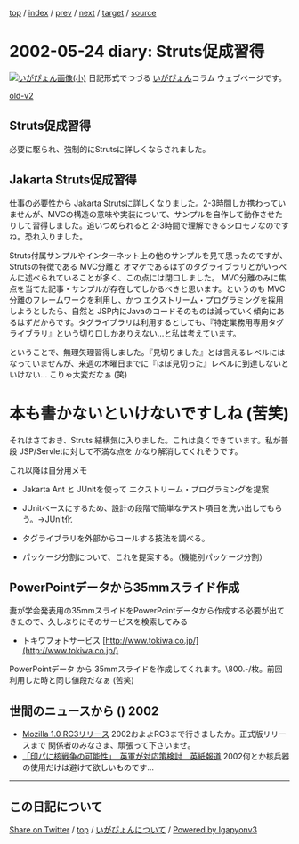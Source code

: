 [top](../index.html) 
 / [index](index.html) 
 / [prev](ig020523.html) 
 / [next](ig020528.html) 
 / [target](https://igapyon.github.io/diary/2002/ig020524.html) 
 / [source](https://github.com/igapyon/diary/blob/gh-pages/2002/ig020524.src.md) 

2002-05-24 diary: Struts促成習得
=====================================================================================================
[![いがぴょん画像(小)](https://igapyon.github.io/diary/images/iga200306s.jpg "いがぴょん")](https://igapyon.github.io/diary/memo/memoigapyon.html) 日記形式でつづる [いがぴょん](https://igapyon.github.io/diary/memo/memoigapyon.html)コラム ウェブページです。

[old-v2](ig020524-orig.html)

## Struts促成習得

必要に駆られ、強制的にStrutsに詳しくならされました。


## Jakarta Struts促成習得

仕事の必要性から Jakarta Strutsに詳しくなりました。2-3時間しか携わっていませんが、MVCの構造の意味や実装について、サンプルを自作して動作させたりして習得しました。追いつめられると
2-3時間で理解できるシロモノなのですね。恐れ入りました。

Struts付属サンプルやインターネット上の他のサンプルを見て思ったのですが、Strutsの特徴である
MVC分離と オマケであるはずのタグライブラリとがいっぺんに述べられていることが多く、この点には閉口しました。
MVC分離のみに焦点を当てた記事・サンプルが存在してしかるべきと思います。というのも
MVC分離のフレームワークを利用し、かつ エクストリーム・プログラミングを採用しようとしたら、自然と
JSP内にJavaのコードそのものは減っていく傾向にあるはずだからです。タグライブラリは利用するとしても、『特定業務用専用タグライブラリ』という切り口しかありえない…と私は考えています。

ということで、無理矢理習得しました。『見切りました』とは言えるレベルにはなっていませんが、来週の木曜日までに『ほぼ見切った』レベルに到達しないといけない… こりゃ大変だなぁ (笑)
# 本も書かないといけないですしね (苦笑)

それはさておき、Struts 結構気に入りました。これは良くできています。私が普段
JSP/Servletに対して不満な点を かなり解消してくれそうです。

これ以降は自分用メモ

* Jakarta Ant と JUnitを使って エクストリーム・プログラミングを提案
  
* JUnitベースにするため、設計の段階で簡単なテスト項目を洗い出してもらう。→JUnit化
  
* タグライブラリを外部からコールする技法を調べる。
  
* パッケージ分割について、これを提案する。（機能別パッケージ分割）

## PowerPointデータから35mmスライド作成

妻が学会発表用の35mmスライドをPowerPointデータから作成する必要が出てきたので、久しぶりにそのサービスを検索してみる

* トキワフォトサービス
  [http://www.tokiwa.co.jp/](http://www.tokiwa.co.jp/)

PowerPointデータ から 35mmスライドを作成してくれます。\800.-/枚。前回利用した時と同じ値段だなぁ
(苦笑)

## 世間のニュースから () 2002

* [Mozilla 1.0 RC3リリース](http://www.zdnet.co.jp/news/0205/24/nebt_21.html)  2002およよRC3まで行きましたか。正式版リリースまで 関係者のみなさま、頑張って下さいませ。
* [「印パに核戦争の可能性」　英軍が対応策検討　英紙報道](http://www.asahi.com/international/update/0524/010.html?2002)  2002何とか核兵器の使用だけは避けて欲しいものです…


----------------------------------------------------------------------------------------------------

## この日記について

[Share on Twitter](https://twitter.com/intent/tweet?hashtags=igapyon%2Cdiary%2C%E3%81%84%E3%81%8C%E3%81%B4%E3%82%87%E3%82%93&text=Struts%E4%BF%83%E6%88%90%E7%BF%92%E5%BE%97&url=https%3A%2F%2Figapyon.github.io%2Fdiary%2F2002%2Fig020524.html) / [top](../index.html) / [いがぴょんについて](https://igapyon.github.io/diary/memo/memoigapyon.html) / [Powered by Igapyonv3](https://github.com/igapyon/igapyonv3)
